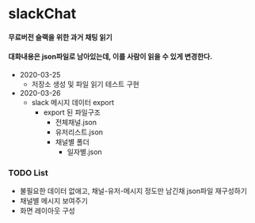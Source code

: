 # slackChat

#### 무료버전 슬랙을 위한 과거 채팅 읽기

#### 대화내용은 json파일로 남아있는데, 이를 사람이 읽을 수 있게 변경한다.

- 2020-03-25
    - 저장소 생성 및 파일 읽기 테스트 구현
- 2020-03-26
    - slack 메시지 데이터 export
        - export 된 파일구조
            - 전체채널.json   
            - 유저리스트.json   
            - 채널별 폴더   
                - 일자별.json

### TODO List
- 불필요한 데이터 없애고, 채널-유저-메시지 정도만 남긴채 json파일 재구성하기
- 채널별 메시지 보여주기
- 화면 레이아웃 구성
